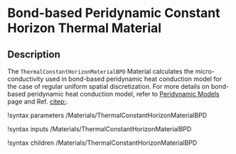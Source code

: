 # Bond-based Peridynamic Constant Horizon Thermal Material

## Description

The `ThermalConstantHorizonMaterialBPD` Material calculates the micro-conductivity used in bond-based peridynamic heat conduction model for the case of regular uniform spatial discretization. For more details on bond-based peridynamic heat conduction model, refer to [Peridynamic Models](peridynamics/PeridynamicModels.md) page and Ref. [citep:](Chen2016bondimplicit).

!syntax parameters /Materials/ThermalConstantHorizonMaterialBPD

!syntax inputs /Materials/ThermalConstantHorizonMaterialBPD

!syntax children /Materials/ThermalConstantHorizonMaterialBPD
